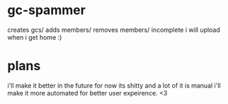# gc-spammer
creates gcs/ adds members/ removes members/ incomplete i will upload when i get home :)
# plans
i'll make it better in the future for now its shitty and a lot of it is manual i'll make it more automated for better user expeirence. <3
